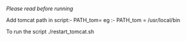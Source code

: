 *Please read before running* 




Add tomcat path in script:-
PATH_tom=<path for tomcat>
eg :- PATH_tom = /usr/local/bin
  
  
To run the script
./restart_tomcat.sh
